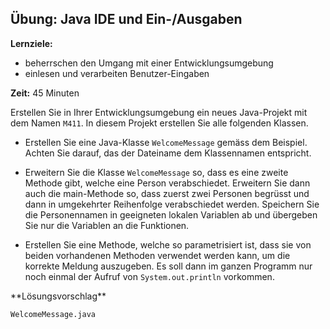 ## Übung: Java IDE und Ein-/Ausgaben
**Lernziele:**

* beherrschen den Umgang mit einer Entwicklungsumgebung
* einlesen und verarbeiten Benutzer-Eingaben

**Zeit:** 45 Minuten

Erstellen Sie in Ihrer Entwicklungsumgebung ein neues Java-Projekt mit dem Namen `M411`. In diesem Projekt erstellen Sie alle folgenden Klassen.

* Erstellen Sie eine Java-Klasse `WelcomeMessage` gemäss dem Beispiel. Achten Sie darauf, das der Dateiname dem Klassennamen entspricht.

* Erweitern Sie die Klasse `WelcomeMessage` so, dass es eine zweite Methode gibt, welche eine Person verabschiedet. Erweitern Sie dann auch die main-Methode so, dass zuerst zwei Personen begrüsst und dann in umgekehrter Reihenfolge verabschiedet werden. Speichern Sie die Personennamen in geeigneten lokalen Variablen ab und übergeben Sie nur die Variablen an die Funktionen. 

* Erstellen Sie eine Methode, welche so parametrisiert ist, dass sie von beiden vor­handenen Methoden verwendet werden kann, um die korrekte Meldung auszugeben. Es soll dann im ganzen Programm nur noch einmal der Aufruf von `System.out.println` vorkommen.

<lsg>
**Lösungsvorschlag**

`WelcomeMessage.java`

</lsg>
